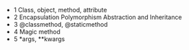 - 1 Class, object, method, attribute
- 2 Encapsulation Polymorphism Abstraction and Inheritance
- 3 @classmethod, @staticmethod
- 4 Magic method
- 5 *args, **kwargs

